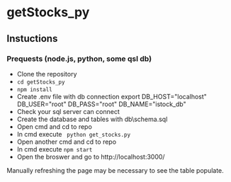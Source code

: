 # getStocks_py

## Instuctions

### Prequests (node.js, python, some qsl db)

- Clone the repository
- ```cd getStocks_py ```
- ``` npm install ```
- Create .env file with db connection
export
   DB_HOST="localhost"
   DB_USER="root"
   DB_PASS="root"
   DB_NAME="istock_db"
- Check your sql server can connect
- Create the database and tables with db\schema.sql
- Open cmd and cd to repo
- In cmd execute ``` python get_stocks.py``` 
- Open another cmd and cd to repo
- In cmd execute ``` npm start ``` 
- Open the broswer and go to http://localhost:3000/

Manually refreshing the page may be necessary to see the table populate. 



